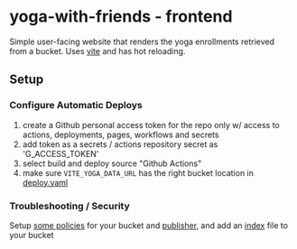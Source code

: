 # yoga-with-friends - frontend
Simple user-facing website that renders the yoga enrollments retrieved from a bucket. Uses [vite](https://vite.dev/) and has hot reloading.

## Setup
### Configure Automatic Deploys
1) create a Github personal access token for the repo only w/ access to 
   actions, deployments, pages, workflows and secrets
2) add token as a secrets / actions repository secret as 'G_ACCESS_TOKEN'
3) select build and deploy source "Github Actions"
4) make sure `VITE_YOGA_DATA_URL` has the right bucket location in [deploy.yaml](../.github/workflows/deploy.yaml)

### Troubleshooting / Security
Setup [some policies](../s3) for your bucket and [publisher](../s3/publisher_iam_permission_policy.json), and add an [index](../s3/index.html) file to your bucket
